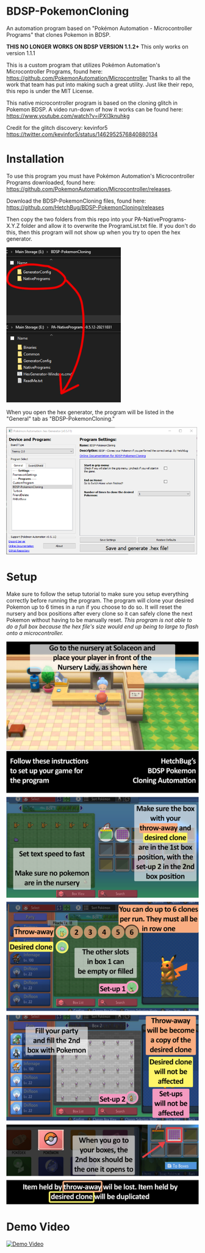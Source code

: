 # BDSP-PokemonCloning
An automation program based on "Pokémon Automation - Microcontroller Programs" that clones Pokemon in BDSP.

**THIS NO LONGER WORKS ON BDSP VERSION 1.1.2+**
This only works on version 1.1.1

This is a custom program that utilizes Pokémon Automation's Microcontroller Programs, found here: https://github.com/PokemonAutomation/Microcontroller
Thanks to all the work that team has put into making such a great utility. Just like their repo, this repo is under the MIT License.

This native microcontroller program is based on the cloning glitch in Pokemon BDSP. A video run-down of how it works can be found here: https://www.youtube.com/watch?v=iPXI3knuhkg

Credit for the glitch discovery: kevinfor5
https://twitter.com/kevinfor5/status/1462952576840880134

# Installation
To use this program you must have Pokémon Automation's Microcontroller Programs downloaded, found here: https://github.com/PokemonAutomation/Microcontroller/releases.

Download the BDSP-PokemonCloning files, found here: https://github.com/HetchBug/BDSP-PokemonCloning/releases

Then copy the two folders from this repo into your PA-NativePrograms-X.Y.Z folder and allow it to overwrite the ProgramList.txt file. If you don't do this, then this program will not show up when you try to open the hex generator.

<img src="wiki/Installation.png" width="300">

When you open the hex generator, the program will be listed in the "General" tab as "BDSP-PokemonCloning."

<img src="wiki/Program-visual.png" width="500">

# Setup
Make sure to follow the setup tutorial to make sure you setup everything correctly before running the program.
The program will clone your desired Pokemon up to 6 times in a run if you choose to do so. It will reset the nursery and box positions after every clone so it can safely clone the next Pokemon without having to be manually reset. *This program is not able to do a full box because the hex file's size would end up being to large to flash onto a microcontroller.*

<img src="wiki/Location.png" width="800">
<img src="wiki/Setup-tutorial.png" width="800">

# Demo Video
[![Demo Video](https://img.youtube.com/vi/urArKhTmyOI/0.jpg)](https://www.youtube.com/watch?v=urArKhTmyOI)
